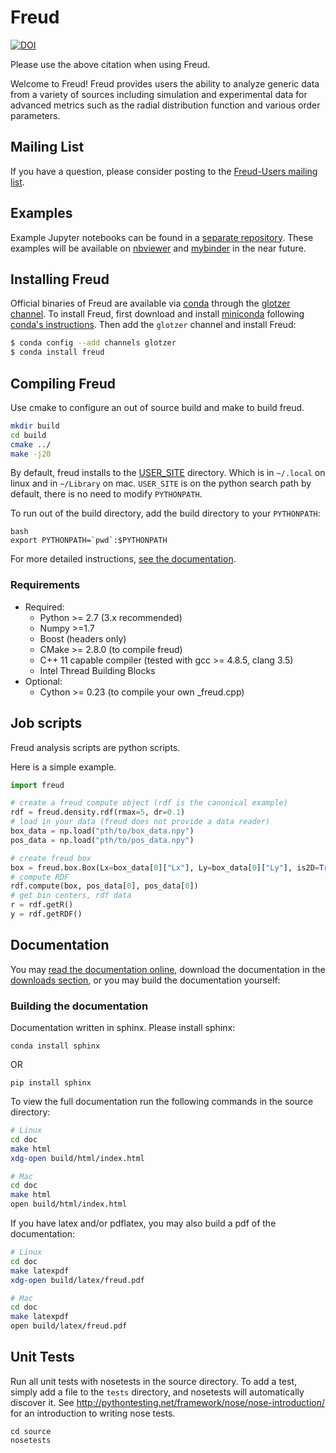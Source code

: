 # Freud

[![DOI](https://zenodo.org/badge/DOI/10.5281/zenodo.166564.svg)](https://doi.org/10.5281/zenodo.166564)

Please use the above citation when using Freud.

Welcome to Freud! Freud provides users the ability to analyze generic data from a variety of sources including
simulation and experimental data for advanced metrics such as the radial distribution function and various order parameters.

## Mailing List

If you have a question, please consider posting to the [Freud-Users mailing list](https://groups.google.com/forum/#!forum/freud-users).

## Examples

Example Jupyter notebooks can be found in a [separate repository](https://bitbucket.org/glotzer/freud-examples). These
examples will be available on [nbviewer](https://nbviewer.jupyter.org/) and [mybinder](http://mybinder.org/) in the
near future.

## Installing Freud

Official binaries of Freud are available via [conda](http://conda.pydata.org/docs/) through
the [glotzer channel](https://anaconda.org/glotzer).
To install Freud, first download and install
[miniconda](http://conda.pydata.org/miniconda.html) following [conda's instructions](http://conda.pydata.org/docs/install/quick.html).
Then add the `glotzer` channel and install Freud:

```bash
$ conda config --add channels glotzer
$ conda install freud
```

## Compiling Freud

Use cmake to configure an out of source build and make to build freud.

```bash
mkdir build
cd build
cmake ../
make -j20
```

By default, freud installs to the [USER_SITE](https://docs.python.org/2/install/index.html) directory. Which is in
`~/.local` on linux and in `~/Library` on mac. `USER_SITE` is on the python search path by default, there is no need to
modify `PYTHONPATH`.

To run out of the build directory, add the build directory to your `PYTHONPATH`:

~~~
bash
export PYTHONPATH=`pwd`:$PYTHONPATH
~~~

For more detailed instructions, [see the documentation](http://glotzerlab.engin.umich.edu/freud/).

### Requirements

* Required:
    * Python >= 2.7 (3.x recommended)
    * Numpy >=1.7
    * Boost (headers only)
    * CMake >= 2.8.0 (to compile freud)
    * C++ 11 capable compiler (tested with gcc >= 4.8.5, clang 3.5)
    * Intel Thread Building Blocks
* Optional:
    * Cython >= 0.23 (to compile your own _freud.cpp)

## Job scripts

Freud analysis scripts are python scripts.

Here is a simple example.

```python
import freud

# create a freud compute object (rdf is the canonical example)
rdf = freud.density.rdf(rmax=5, dr=0.1)
# load in your data (freud does not provide a data reader)
box_data = np.load("pth/to/box_data.npy")
pos_data = np.load("pth/to/pos_data.npy")

# create freud box
box = freud.box.Box(Lx=box_data[0]["Lx"], Ly=box_data[0]["Ly"], is2D=True)
# compute RDF
rdf.compute(box, pos_data[0], pos_data[0])
# get bin centers, rdf data
r = rdf.getR()
y = rdf.getRDF()
```

## Documentation

You may [read the documentation online](http://glotzerlab.engin.umich.edu/freud/), download the
documentation in the [downloads section](https://bitbucket.org/glotzer/freud/downloads), or you may build the
documentation yourself:

### Building the documentation

Documentation written in sphinx. Please install sphinx:

	conda install sphinx

OR

	pip install sphinx

To view the full documentation run the following commands in the source directory:

~~~bash
# Linux
cd doc
make html
xdg-open build/html/index.html

# Mac
cd doc
make html
open build/html/index.html
~~~

If you have latex and/or pdflatex, you may also build a pdf of the documentation:

~~~bash
# Linux
cd doc
make latexpdf
xdg-open build/latex/freud.pdf

# Mac
cd doc
make latexpdf
open build/latex/freud.pdf
~~~

## Unit Tests

Run all unit tests with nosetests in the source directory. To add a test, simply add a file to the `tests` directory,
and nosetests will automatically discover it. See http://pythontesting.net/framework/nose/nose-introduction/ for
an introduction to writing nose tests.

~~~
cd source
nosetests
~~~
